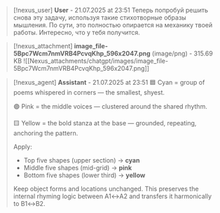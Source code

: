 >[!nexus_user] **User** - 21.07.2025 at 23:51
> Теперь попробуй решить снова эту задачу, используя такие стихотворные образы мышления. По сути, это полностью опирается на механику твоей работы. Интересно, что у тебя получится.

>[!nexus_attachment] **image_file-5Bpc7Wcm7nmVRB4PcvqKhp_596x2047.png** (image/png) - 315.69 KB
> ![[Nexus_attachments/chatgpt/images/image_file-5Bpc7Wcm7nmVRB4PcvqKhp_596x2047.png]]
<!-- UID: e53bdf1a-7638-45fd-8f0e-85bdbb761321 -->




>[!nexus_agent] **Assistant** - 21.07.2025 at 23:51
> 🟦 Cyan = group of poems whispered in corners — the smallest, shyest.
> 
> 🟣 Pink = the middle voices — clustered around the shared rhythm.
> 
> 🟨 Yellow = the bold stanza at the base — grounded, repeating, anchoring the pattern.
> 
> Apply:
> 
> - Top five shapes (upper section) → **cyan**
> - Middle five shapes (mid-grid) → **pink**
> - Bottom five shapes (lower third) → **yellow**
> 
> Keep object forms and locations unchanged. This preserves the internal rhyming logic between A1↔A2 and transfers it harmonically to B1↔B2.
<!-- UID: 05dcdddc-3ae3-488d-8320-54e4d382047c -->
